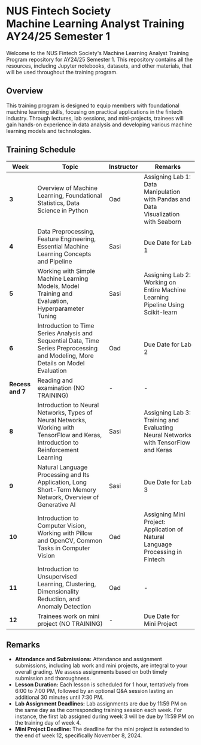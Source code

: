 # NUS Fintech Society <br> Machine Learning Analyst Training AY24/25 Semester 1

Welcome to the NUS Fintech Society's Machine Learning Analyst Training Program repository for AY24/25 Semester 1. This repository contains all the resources, including Jupyter notebooks, datasets, and other materials, that will be used throughout the training program.

## Overview

This training program is designed to equip members with foundational machine learning skills, focusing on practical applications in the fintech industry. Through lectures, lab sessions, and mini-projects, trainees will gain hands-on experience in data analysis and developing various machine learning models and technologies.

## Training Schedule

| **Week** | **Topic** | **Instructor** | **Remarks** |
|----------|------------|----------------|-------------|
| **3** | Overview of Machine Learning, Foundational Statistics, Data Science in Python | Oad | Assigning Lab 1: Data Manipulation with Pandas and Data Visualization with Seaborn |
| **4** | Data Preprocessing, Feature Engineering, Essential Machine Learning Concepts and Pipeline | Sasi | Due Date for Lab 1 |
| **5** | Working with Simple Machine Learning Models, Model Training and Evaluation, Hyperparameter Tuning | Sasi | Assigning Lab 2: Working on Entire Machine Learning Pipeline Using Scikit-learn |
| **6** | Introduction to Time Series Analysis and Sequential Data, Time Series Preprocessing and Modeling, More Details on Model Evaluation | Oad | Due Date for Lab 2 |
| **Recess and 7** | Reading and examination (NO TRAINING) | - | - |
| **8** | Introduction to Neural Networks, Types of Neural Networks, Working with TensorFlow and Keras, Introduction to Reinforcement Learning | Sasi | Assigning Lab 3: Training and Evaluating Neural Networks with TensorFlow and Keras |
| **9** | Natural Language Processing and Its Application, Long Short-Term Memory Network, Overview of Generative AI | Sasi | Due Date for Lab 3 |
| **10** | Introduction to Computer Vision, Working with Pillow and OpenCV, Common Tasks in Computer Vision | Oad | Assigning Mini Project: Application of Natural Language Processing in Fintech |
| **11** | Introduction to Unsupervised Learning, Clustering, Dimensionality Reduction, and Anomaly Detection | Oad | - |
| **12** | Trainees work on mini project (NO TRAINING) | - | Due Date for Mini Project |

## Remarks

- **Attendance and Submissions:** Attendance and assignment submissions, including lab work and mini projects, are integral to your overall grading. We assess assignments based on both timely submission and thoroughness.
- **Lesson Duration:** Each lesson is scheduled for 1 hour, tentatively from 6:00 to 7:00 PM, followed by an optional Q&A session lasting an additional 30 minutes until 7:30 PM.
- **Lab Assignment Deadlines:** Lab assignments are due by 11:59 PM on the same day as the corresponding training session each week. For instance, the first lab assigned during week 3 will be due by 11:59 PM on the training day of week 4.
- **Mini Project Deadline:** The deadline for the mini project is extended to the end of week 12, specifically November 8, 2024.
